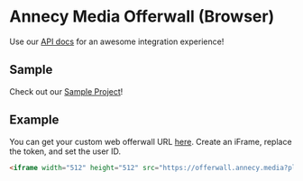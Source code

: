# Annecy Media Offerwall (Browser)

Use our [API docs](https://admin.annecy.media/docs) for an awesome integration experience!

## Sample

Check out our [Sample Project](https://github.com/gdmobile/annecy-media-api/tree/master/offerwall-browser/sample/index.html)!

## Example

You can get your custom web offerwall URL [here](https://admin.annecy.media/offerwall). Create an iFrame, replace the token, and set the user ID.

``` html
<iframe width="512" height="512" src="https://offerwall.annecy.media?platform=desktop&token=6ce0bbf0-2dc8-4d7c-a497-e93105188ba1&user_id=foo"></iframe>
```
